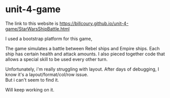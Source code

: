 # unit-4-game

The link to this website is  https://billcoury.github.io/unit-4-game/StarWarsShipBattle.html


I used a bootstrap platform for this game,

The game simulates a battle between Rebel ships and Empire ships.
Each ship has certain health and attack amounts.
I also pieced together code that allows a special skill to be used every other turn.

Unfortunately, i'm really struggling with layout.  After days of debugging, I know it's a layout/format/col/row issue.  
But i can't seem to find it.

Will keep working on it.
